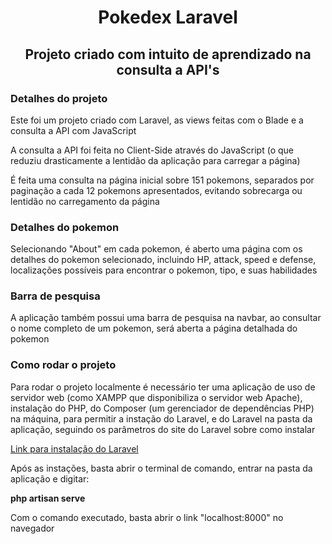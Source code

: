 <div align="center">
    <h1>Pokedex Laravel</h1>
    <h2>Projeto criado com intuito de aprendizado na consulta a API's</h2>    
</div>

<div>
    <h3>Detalhes do projeto</h3>
    <p>Este foi um projeto criado com Laravel, as views feitas com o Blade e a consulta a API com JavaScript</p>
    <p>A consulta a API foi feita no Client-Side através do JavaScript (o que reduziu drasticamente a lentidão da aplicação para carregar a página)</p>
    <p>É feita uma consulta na página inicial sobre 151 pokemons, separados por paginação a cada 12 pokemons apresentados, evitando sobrecarga ou lentidão no carregamento da página</p>
    <h3>Detalhes do pokemon</h3>
    <p>Selecionando "About" em cada pokemon, é aberto uma página com os detalhes do pokemon selecionado, incluindo HP, attack, speed e defense, localizações possíveis para encontrar o pokemon, tipo, e suas habilidades</p>
</div>
<div>
    <h3>Barra de pesquisa</h3>
    <p>A aplicação também possui uma barra de pesquisa na navbar, ao consultar o nome completo de um pokemon, será aberta a página detalhada do pokemon</p>
</div>


<div>
    <h3>Como rodar o projeto</h3>
    <p>Para rodar o projeto localmente é necessário ter uma aplicação de uso de servidor web (como XAMPP que disponibiliza o servidor web Apache), instalação do PHP, do Composer (um gerenciador de dependências PHP) na máquina, para permitir a instação do Laravel, e do Laravel na pasta da aplicação, seguindo os parâmetros do site do Laravel sobre como instalar</p>
    <a href="https://laravel.com/docs/10.x">Link para instalação do Laravel</a>
    <br>
    <p>Após as instações, basta abrir o terminal de comando, entrar na pasta da aplicação e digitar:</p>
    <strong>php artisan serve</strong>
    <br>
    <p>Com o comando executado, basta abrir o link "localhost:8000" no navegador</p>
</div>

